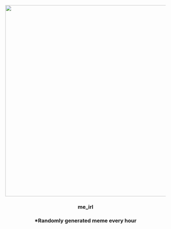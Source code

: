 <p align="center">
        <img src="https://i.redd.it/t4x0ndvhbtv91.jpg" width="600" height="600">
        </p>
        <h3 align="center">me_irl</h3>
        <h3 align="center">*Randomly generated meme every hour</h3>
    